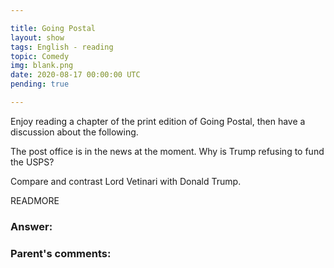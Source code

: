 ```yaml
---

title: Going Postal
layout: show
tags: English - reading
topic: Comedy
img: blank.png
date: 2020-08-17 00:00:00 UTC
pending: true

---
```


Enjoy reading a chapter of the print edition of Going Postal, then have a discussion about the following.

The post office is in the news at the moment. Why is Trump refusing to fund the USPS?

Compare and contrast Lord Vetinari with Donald Trump.

READMORE

### Answer:

### Parent's comments:
